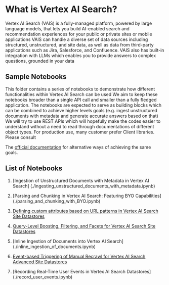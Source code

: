 # What is Vertex AI Search?

Vertex AI Search (VAIS) is a fully-managed platform, powered by large
language models, that lets you build AI-enabled search and recommendation
experiences for your public or private sites or mobile applications
VAIS can handle a diverse set of data sources including structured,
unstructured, and site data, as well as data from third-party applications
such as Jira, Salesforce, and Confluence.
VAIS also has built-in integration with LLMs which enables you to provide
answers to complex questions, grounded in your data

## Sample Notebooks

This folder contains a series of notebooks to demonstrate how different
functionalities within Vertex AI Search can be used
We aim to keep these notebooks broader than a single API call and smaller
than a fully fledged application.
The notebooks are expected to serve as building blocks which can be
combined to achieve higher levels goals (e.g. ingest unstructured documents
with metadata and generate accurate answers based on that)
We will try to use REST APIs which will hopefully make the codes easier to
understand without a need to read through documentations of different object
types. For production use, many customer prefer Client libraries. Please consult

The [official documentation](https://cloud.google.com/generative-ai-app-builder/docs/apis) for alternative ways of achieving the same goals.

## List of Notebooks

1. [Ingestion of Unstructured Documents with Metadata in Vertex AI Search]
   (./ingesting_unstructured_documents_with_metadata.ipynb)

2. [Parsing and Chunking in Vertex AI Search: Featuring BYO Capabilities]
   (./parsing_and_chunking_with_BYO.ipynb)

3. [Defining custom attributes based on URL patterns in Vertex AI Search
   Site Datastores](./custom_attributes_by_url_pattern.ipynb)

4. [Query-Level Boosting, Filtering, and Facets for Vertex AI Search Site
   Datastores](./query_level_boosting_filtering_and_facets.ipynb)

5. [Inline Ingestion of Documents into Vertex AI Search]
   (./inline_ingestion_of_documents.ipynb)

6. [Event-based Triggering of Manual Recrawl for Vertex AI Search Advanced
   Site Datastores](./manual_recrawl_urls_with_trigger.ipynb)

7. [Recording Real-Time User Events in Vertex AI Search Datastores]
   (./record_user_events.ipynb)
